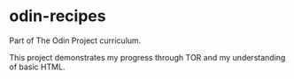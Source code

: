 # odin-recipes
Part of The Odin Project curriculum.

This project demonstrates my progress through TOR and my understanding of basic HTML.